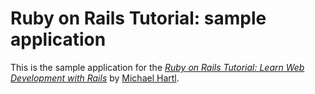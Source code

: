 # Ruby on Rails Tutorial: sample application

This is the sample application for the 
[*Ruby on Rails Tutorial: 
Learn Web Development with Rails*](http://www.railstutorial.org/)
by [Michael Hartl](http://www.michaelhartl.com/).